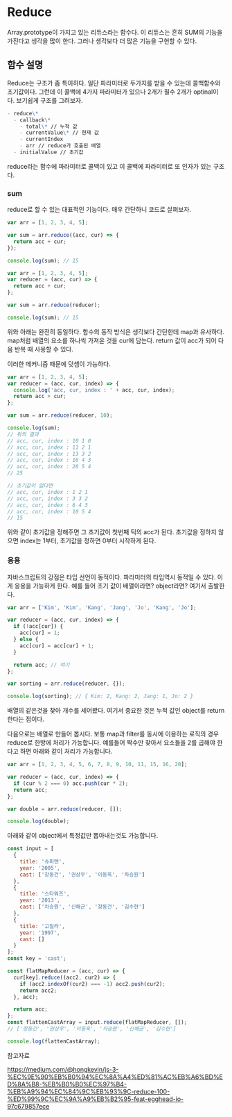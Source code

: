 # Reduce

Array.prototype이 가지고 있는 리듀스라는 함수다. 이 리듀스는 흔히 SUM의 기능을 가진다고 생각을 많이 한다. 그러나 생각보다 더 많은 기능을 구현할 수 있다.

## 함수 설명

Reduce는 구조가 좀 특이하다. 일단 파라미터로 두가지를 받을 수 있는데 콜백함수와 초기값이다. 그런데 이 콜백에 4가지 파라미터가 있으나 2개가 필수 2개가 optinal이다. 보기쉽게 구조를 그려보자.

```markdown
- reduce\*
  - callback\*
    - total\* // 누적 값
    - currentValue\* // 현재 값
    - currentIndex
    - arr // reduce가 호출된 배열
  - initialValue // 초기값
```

reduce라는 함수에 파라미터로 콜백이 있고 이 콜백에 파라미터로 또 인자가 있는 구조다.

### sum

reduce로 할 수 있는 대표적인 기능이다. 매우 간단하니 코드로 살펴보자.

```javascript
var arr = [1, 2, 3, 4, 5];

var sum = arr.reduce((acc, cur) => {
  return acc + cur;
});

console.log(sum); // 15
```

```javascript
var arr = [1, 2, 3, 4, 5];
var reducer = (acc, cur) => {
  return acc + cur;
};

var sum = arr.reduce(reducer);

console.log(sum); // 15
```

위와 아래는 완전히 동일하다. 함수의 동작 방식은 생각보다 간단한데 map과 유사하다. map처럼 배열의 요소를 하나씩 가져온 것을 cur에 담는다. return 값이 acc가 되어 다음 반복 때 사용할 수 있다.

이러한 메커니즘 때문에 덧셈이 가능하다.

```javascript
var arr = [1, 2, 3, 4, 5];
var reducer = (acc, cur, index) => {
  console.log('acc, cur, index : ' + acc, cur, index);
  return acc + cur;
};

var sum = arr.reduce(reducer, 10);

console.log(sum);
// 위의 결과
// acc, cur, index : 10 1 0
// acc, cur, index : 11 2 1
// acc, cur, index : 13 3 2
// acc, cur, index : 16 4 3
// acc, cur, index : 20 5 4
// 25

// 초기값이 없다면
// acc, cur, index : 1 2 1
// acc, cur, index : 3 3 2
// acc, cur, index : 6 4 3
// acc, cur, index : 10 5 4
// 15
```

위와 같이 초기값을 정해주면 그 초기값이 첫번째 틱의 acc가 된다. 초기값을 정하지 않으면 index는 1부터, 초기값을 정하면 0부터 시작하게 된다.

### 응용

자바스크립트의 강점은 타입 선언이 동적이다. 파라미터의 타입역시 동적일 수 있다. 이게 응용을 가능하게 한다. 예를 들어 초기 값이 배열이라면? object라면? 여기서 출발한다.

```javascript
var arr = ['Kim', 'Kim', 'Kang', 'Jang', 'Jo', 'Kang', 'Jo'];

var reducer = (acc, cur, index) => {
  if (!acc[cur]) {
    acc[cur] = 1;
  } else {
    acc[cur] = acc[cur] + 1;
  }

  return acc; // 여기
};

var sorting = arr.reduce(reducer, {});

console.log(sorting); // { Kim: 2, Kang: 2, Jang: 1, Jo: 2 }
```

배열의 같은것을 찾아 개수를 세어봤다. 여기서 중요한 것은 누적 값인 object를 return한다는 점이다.

다음으로는 배열로 만들어 봅시다. 보통 map과 filter를 동시에 이용하는 로직의 경우 reduce로 한방에 처리가 가능합니다. 예를들어
짝수만 찾아서 요소들을 2를 곱해야 한다고 하면 아래와 같이 처리가 가능합니다.

```javascript
var arr = [1, 2, 3, 4, 5, 6, 7, 8, 9, 10, 11, 15, 16, 20];

var reducer = (acc, cur, index) => {
  if (cur % 2 === 0) acc.push(cur * 2);
  return acc;
};

var double = arr.reduce(reducer, []);

console.log(double);
```

아래와 같이 object에서 특정값만 뽑아내는것도 가능합니다.

```javascript
const input = [
  {
    title: '슈퍼맨',
    year: '2005',
    cast: ['장동건', '권상우', '이동욱', '차승원']
  },
  {
    title: '스타워즈',
    year: '2013',
    cast: ['차승원', '신해균', '장동건', '김수현']
  },
  {
    title: '고질라',
    year: '1997',
    cast: []
  }
];
const key = 'cast';

const flatMapReducer = (acc, cur) => {
  cur[key].reduce((acc2, cur2) => {
    if (acc2.indexOf(cur2) === -1) acc2.push(cur2);
    return acc2;
  }, acc);

  return acc;
};
const flattenCastArray = input.reduce(flatMapReducer, []);
// ['장동건', '권상우', '이동욱', '차승원', '신해균', '김수현']

console.log(flattenCastArray);
```

참고자료

https://medium.com/@hongkevin/js-3-%EC%9E%90%EB%B0%94%EC%8A%A4%ED%81%AC%EB%A6%BD%ED%8A%B8-%EB%B0%B0%EC%97%B4-%EB%A9%94%EC%84%9C%EB%93%9C-reduce-100-%ED%99%9C%EC%9A%A9%EB%B2%95-feat-egghead-io-97c679857ece
